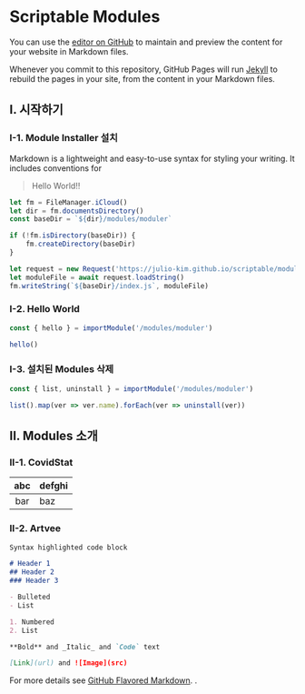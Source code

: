 # Scriptable Modules

You can use the [editor on GitHub](https://github.com/julio-kim/scriptable/edit/main/README.md) to maintain and preview the content for your website in Markdown files.

Whenever you commit to this repository, GitHub Pages will run [Jekyll](https://jekyllrb.com/) to rebuild the pages in your site, from the content in your Markdown files.

## I. 시작하기

### I-1. Module Installer 설치

Markdown is a lightweight and easy-to-use syntax for styling your writing. It includes conventions for

> Hello World!!

```javascript
let fm = FileManager.iCloud()
let dir = fm.documentsDirectory()
const baseDir = `${dir}/modules/moduler`

if (!fm.isDirectory(baseDir)) {
    fm.createDirectory(baseDir)
}

let request = new Request('https://julio-kim.github.io/scriptable/modules/moduler/index.js')
let moduleFile = await request.loadString()
fm.writeString(`${baseDir}/index.js`, moduleFile)
```

### I-2. Hello World

```javascript
const { hello } = importModule('/modules/moduler')

hello()
```

### I-3. 설치된 Modules 삭제

```javascript
const { list, uninstall } = importModule('/modules/moduler')

list().map(ver => ver.name).forEach(ver => uninstall(ver))
```

## II. Modules 소개

### II-1. CovidStat

| abc | defghi |
:-: | :-----------
bar | baz

### II-2. Artvee


```markdown
Syntax highlighted code block

# Header 1
## Header 2
### Header 3

- Bulleted
- List

1. Numbered
2. List

**Bold** and _Italic_ and `Code` text

[Link](url) and ![Image](src)
```

For more details see [GitHub Flavored Markdown](https://guides.github.com/features/mastering-markdown/).
.
